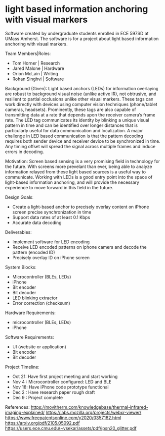 # light based information anchoring with visual markers
Software created by undergraduate students enrolled in ECE 597SD at UMass Amherst. The software is for a project about light based information anchoring with visual markers. 


Team Members|Roles:
- Tom Horner    | Research
- Jared Malone  | Hardware       
- Orion McLain  | Writing       
- Rohan Singhvi | Software


Background (Given):
Light based anchors (LEDs) for information overlaying are robust to background visual
noise (unlike active IR), not obtrusive, and resilient to partial occlusions unlike other visual markers.
These tags can work directly with devices using computer vision techniques (phone/tablet cameras,
headsets). Prominently, these tags are also capable of transmitting data at a rate that depends
upon the receiver camera’s frame rate. The LED tag communicates its identity by blinking a unique
visual pattern in time and can be identified over longer distances that is particularly useful for data
communication and localization. A major challenge in LED based communication is that the pattern
decoding requires both sender device and receiver device to be synchronized in time. Any timing
offset will spread the signal across multiple frames and induce errors in decoding.


Motivation:
Screen based sensing is a very promising field in technology for the future. With screens more prevelant than ever, being able to analyze information relayed from these light based sources is a useful way to communicate. Working with LEDs is a good entry point into the space of light-based information anchoring, and will provide the necessary experience to move forward in this field in the future. 


Design Goals:
- Create a light-based anchor to precisely overlay content on iPhone screen precise synchronization in time
- Support data rates of at least 0.1 Kbps
- Accurate data decoding


Deliverables:
- Implement software for LED encoding
- Receive LED encoded patterns on iphone camera and decode the pattern (encoded ID)
- Precisely overlay ID on iPhone screen


System Blocks: 
- Microcontroller (BLEs, LEDs)
- iPhone
- Bit encoder
- Bit decoder
- LED blinking extractor
- Error correction (checksum)


Hardware Requirements:
- microcontroller (BLEs, LEDs)
- iPhone


Software Requirements:
- UI (website or application)
- Bit encoder
- Bit decoder


Project Timeline:
- Oct 21: Have first project meeting and start working
- Nov 4 : Microcontroller configured: LED and BLE
- Nov 18: Have iPhone code prototype functional
- Dec 2 : Have research paper rough draft
- Dec 9 : Project complete


References:
https://movitherm.com/knowledgebase/thermal-infrared-imaging-explained/
https://labs.mozilla.org/projects/webxr-viewer/
https://www.freepatentsonline.com/y2020/0357182.html
https://arxiv.org/pdf/2105.05092.pdf
https://users.ece.cmu.edu/~vsekar/assets/pdf/ipsn20_glitter.pdf
